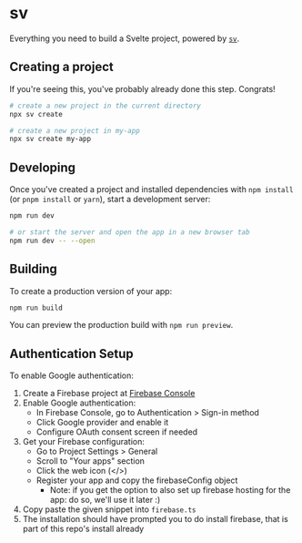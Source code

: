 # sv

Everything you need to build a Svelte project, powered by [`sv`](https://github.com/sveltejs/cli).

## Creating a project

If you're seeing this, you've probably already done this step. Congrats!

```bash
# create a new project in the current directory
npx sv create

# create a new project in my-app
npx sv create my-app
```

## Developing

Once you've created a project and installed dependencies with `npm install` (or `pnpm install` or `yarn`), start a development server:

```bash
npm run dev

# or start the server and open the app in a new browser tab
npm run dev -- --open
```

## Building

To create a production version of your app:

```bash
npm run build
```

You can preview the production build with `npm run preview`.

## Authentication Setup

To enable Google authentication:

1. Create a Firebase project at [Firebase Console](https://console.firebase.google.com/)
2. Enable Google authentication:
   - In Firebase Console, go to Authentication > Sign-in method
   - Click Google provider and enable it
   - Configure OAuth consent screen if needed
3. Get your Firebase configuration:
   - Go to Project Settings > General
   - Scroll to "Your apps" section
   - Click the web icon (</>)
   - Register your app and copy the firebaseConfig object
      - Note: if you get the option to also set up firebase hosting for the app: do so, we'll use it later :)
4. Copy paste the given snippet into `firebase.ts`
5. The installation should have prompted you to do install firebase, that is part of this repo's install already